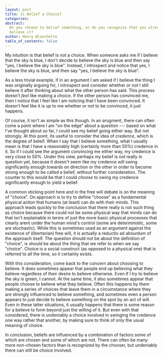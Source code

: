```yaml
---
layout: post
title: Is Belief a Choice?
categories:
abstract:
  Do you choose to belief something, or do you recognize that you already
  believe it?
author: Henry Blanchette
table_of_contents: false
---
```


My intuition is that belief is not a choice. When someone asks me if I believe
that the sky is blue, I don't decide to believe the sky is blue and then say
"yes, I believe the sky is blue". Instead, I introspect and notice that yes, I
believe the sky is blue, and then say "yes, I believe the sky is blue".

As a less trivial example, if in an argument I am asked if I believe the thing I
was originally arguing for, I introspect and consider whether or not I still
believe it after thinking about what the other person has said. This process
doesn't _feel_ like making a choice. If the other person has convinced me, then
I notice that I feel like I am noticing that I have been convinced. It doesn't
feel like it is up to me whether or not to be convinced, it just happens.

Of course, it isn't as simple as this though. In an arugment, there can often
come a point where I am "on the edge" about a question --- based on what I've
thought about so far, I could see my belief going either way. But not strongly.
At this point, its useful to consider the idea of _credence_, which is the
degree of beleif. When I say that I believe something, what I usually mean is
that I have a reasonably high (certainly more than 50%) credence in it. So if I
could see the argument convincing me either way, my credence is very close to
50%. Under this view, perhaps my belief is not really in question yet, because
it doesn't seem like my credence will swing significantly enough towards on
direction or the other in order to become strong enough to be called a belief,
without further consideration. The counter to this would be that I could
_choose_ to swing my credence significantly enough to yield a belief.

A common sticking point here and in the free will debate is on the meaning of
"choice". On approach is to try to define "choose" as a fundamental physical
action that humans (at least) can do with their minds. This approach leads
quickly to the conclusion that there really is not such thing as choice because
there could not be some physical way that minds can do that isn't explainable in
terms of just the more basic physical processes that clearly arent under the
human mind's control (some are deterministic, some are stochastic). While this
is sometimes used as an argument against the existence of (libertarian) free
will, it is actually a reductio ad absurdum of the approach itself. The question
should not be about the definition of "choice", is should be about the thing
that we refer to when we say "choice". Choice is a social construct (as opposed
to a physical one) that is referred to all the time, so it certainly exists.

With this consideration, come back to the concern about choosing to believe. It
does sometimes appear that people end up believing what they believe regardless
of their desire to believe otherwise. Even if I try to believe the sky is green,
I cannot. At the same time, it also sometimes appear that people choose to
believe what they believe. Often this happens by them making a series of choices
that leave them in a circumstance where they are strongly influenced to believe
something, and sometimes even a person appears to just decide to believe
something on the spot by an act of will. Even in these latter situations, it
usually happens that there is some reason for a believe to form beyond just the
willing of it. But even with that considered, there is undeniably a choice
involved in swinging the credence one way rather that another, by making sure to
think of only the usual meaning of choice.

In conclusion, beliefs are influenced by a combination of factors some of which
are chosen and some of which are not. There can often be many more non-chosen
factors than is recognized by the chooser, but undeniably there can still be
choice involved.
